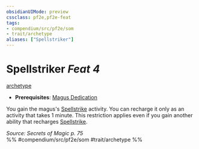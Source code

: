 ```yaml
---
obsidianUIMode: preview
cssclass: pf2e,pf2e-feat
tags:
- compendium/src/pf2e/som
- trait/archetype
aliases: ["Spellstriker"]
---
```

# Spellstriker  *Feat 4*  
[archetype](../../Rules/traits/archetype.md)  

- **Prerequisites**: [Magus Dedication](magus-dedication-som.md)

You gain the magus's [Spellstrike](../../Rules/actions/spellstrike-som.md) activity. You can recharge it only as an activity that takes 1 minute. This restriction applies even if you gain another ability that recharges [Spellstrike](../../Rules/actions/spellstrike-som.md).

*Source: Secrets of Magic p. 75*  
%% #compendium/src/pf2e/som #trait/archetype %%